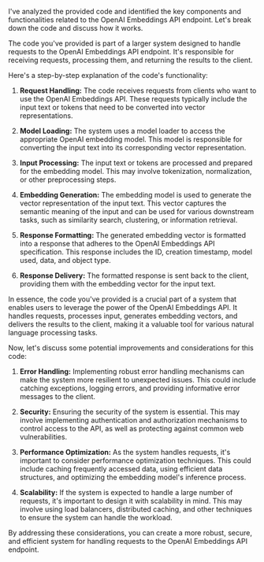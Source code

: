 I've analyzed the provided code and identified the key components and functionalities related to the OpenAI Embeddings API endpoint. Let's break down the code and discuss how it works.

The code you've provided is part of a larger system designed to handle requests to the OpenAI Embeddings API endpoint. It's responsible for receiving requests, processing them, and returning the results to the client.

Here's a step-by-step explanation of the code's functionality:

1. **Request Handling:** The code receives requests from clients who want to use the OpenAI Embeddings API. These requests typically include the input text or tokens that need to be converted into vector representations.

2. **Model Loading:** The system uses a model loader to access the appropriate OpenAI embedding model. This model is responsible for converting the input text into its corresponding vector representation.

3. **Input Processing:** The input text or tokens are processed and prepared for the embedding model. This may involve tokenization, normalization, or other preprocessing steps.

4. **Embedding Generation:** The embedding model is used to generate the vector representation of the input text. This vector captures the semantic meaning of the input and can be used for various downstream tasks, such as similarity search, clustering, or information retrieval.

5. **Response Formatting:** The generated embedding vector is formatted into a response that adheres to the OpenAI Embeddings API specification. This response includes the ID, creation timestamp, model used, data, and object type.

6. **Response Delivery:** The formatted response is sent back to the client, providing them with the embedding vector for the input text.

In essence, the code you've provided is a crucial part of a system that enables users to leverage the power of the OpenAI Embeddings API. It handles requests, processes input, generates embedding vectors, and delivers the results to the client, making it a valuable tool for various natural language processing tasks.

Now, let's discuss some potential improvements and considerations for this code:

1. **Error Handling:** Implementing robust error handling mechanisms can make the system more resilient to unexpected issues. This could include catching exceptions, logging errors, and providing informative error messages to the client.

2. **Security:** Ensuring the security of the system is essential. This may involve implementing authentication and authorization mechanisms to control access to the API, as well as protecting against common web vulnerabilities.

3. **Performance Optimization:** As the system handles requests, it's important to consider performance optimization techniques. This could include caching frequently accessed data, using efficient data structures, and optimizing the embedding model's inference process.

4. **Scalability:** If the system is expected to handle a large number of requests, it's important to design it with scalability in mind. This may involve using load balancers, distributed caching, and other techniques to ensure the system can handle the workload.

By addressing these considerations, you can create a more robust, secure, and efficient system for handling requests to the OpenAI Embeddings API endpoint.